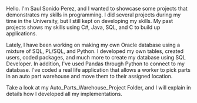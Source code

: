 Hello. I'm Saul Sonido Perez, and I wanted to showcase some projects that demonstrates my skills in programming. I did several projects during my time in the University, but I still kept on developing my skills. My past projects shows my skills using C#, Java, SQL, and C to build up applications. 

Lately, I have been working on making my own Oracle database using a mixture of SQL, PL/SQL, and Python. I developed my own tables, created users, coded packages, and much more to create my database using SQL Developer. In addition, I've used Pandas through Python to connect to my database. I've coded a real life application that allows a worker to pick parts in an auto part warehouse and move them to their assigned location. 

Take a look at my Auto_Parts_Warehouse_Project Folder, and I will explain in details how I developed all my implementations.
